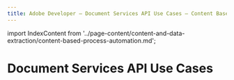 ```yaml
---
title: Adobe Developer — Document Services API Use Cases — Content Based Process Automation
---
```


import IndexContent from '../page-content/content-and-data-extraction/content-based-process-automation.md';


<Hero slots="heading" variant="fullwidth" theme="dark"  customLayout className="herobgImage" />

# Document Services API Use Cases

<MenuWrapperComponent  slots="content"  repeat="1" theme="lightest"/>

<IndexContent />
